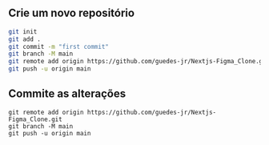 ## Crie um novo repositório
```sh
git init
git add .
git commit -m "first commit"
git branch -M main
git remote add origin https://github.com/guedes-jr/Nextjs-Figma_Clone.git
git push -u origin main
```


## Commite as alterações
```
git remote add origin https://github.com/guedes-jr/Nextjs-Figma_Clone.git
git branch -M main
git push -u origin main
```